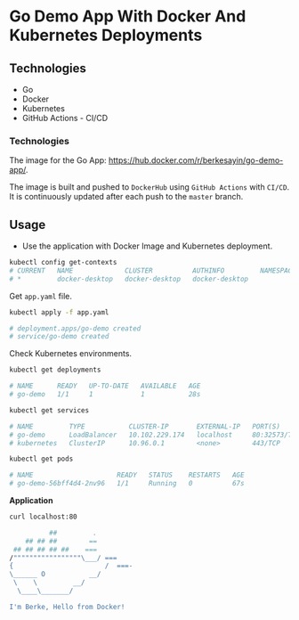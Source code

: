 # Go Demo App With Docker And Kubernetes Deployments

## Technologies

- Go
- Docker
- Kubernetes
- GitHub Actions - CI/CD

### Technologies
The image for the Go App: https://hub.docker.com/r/berkesayin/go-demo-app/.

The image is built and pushed to `DockerHub` using `GitHub Actions` with `CI/CD`. It is continuously updated after each push to the `master` branch.

## Usage

- Use the application with Docker Image and Kubernetes deployment.

```sh
kubectl config get-contexts
# CURRENT   NAME             CLUSTER          AUTHINFO         NAMESPACE
# *         docker-desktop   docker-desktop   docker-desktop
```

Get `app.yaml` file.

```sh
kubectl apply -f app.yaml

# deployment.apps/go-demo created
# service/go-demo created
```

Check Kubernetes environments.

```sh
kubectl get deployments

# NAME      READY   UP-TO-DATE   AVAILABLE   AGE
# go-demo   1/1     1            1           28s
```

```sh
kubectl get services

# NAME         TYPE           CLUSTER-IP       EXTERNAL-IP   PORT(S)        AGE
# go-demo      LoadBalancer   10.102.229.174   localhost     80:32573/TCP   46s
# kubernetes   ClusterIP      10.96.0.1        <none>        443/TCP        4d17h
```

```sh
kubectl get pods

# NAME                     READY   STATUS    RESTARTS   AGE
# go-demo-56bff4d4-2nv96   1/1     Running   0          67s
```

**Application**

```sh
curl localhost:80
```

```sh
          ##         .
    ## ## ##        ==
 ## ## ## ## ##    ===
/"""""""""""""""""\___/ ===
{                       /  ===-
\______ O           __/
 \    \         __/
  \____\_______/

I'm Berke, Hello from Docker!
```

